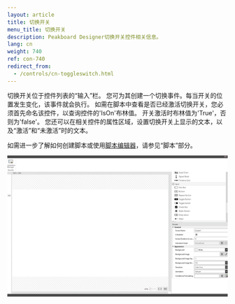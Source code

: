 ```yaml
---
layout: article
title: 切换开关
menu_title: 切换开关
description: Peakboard Designer切换开关控件相关信息。
lang: cn
weight: 740
ref: con-740
redirect_from:
  - /controls/cn-toggleswitch.html
---
```


切换开关位于控件列表的“输入”栏。
您可为其创建一个切换事件。每当开关的位置发生变化，该事件就会执行。
如需在脚本中查看是否已经激活切换开关，您必须首先命名该控件，以查询控件的'IsOn'布林值。
开关激活时布林值为'True'，否则为'false'。
您还可以在相关控件的属性区域，设置切换开关上显示的文本，以及“激活”和“未激活”时的文本。

如需进一步了解如何创建脚本或使用[脚本编辑器](/scripting/en-script-editor.html)，请参见“脚本”部分。

![image_1](/assets/images/Controls/Toggle-Switch/toggleswitch01.gif)